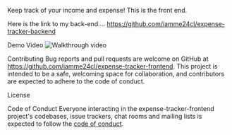 Keep track of your income and expense!
This is the front end.

Here is the link to my back-end....
https://github.com/iamme24cl/expense-tracker-backend


Demo Video ![Walkthrough video](https://youtu.be/id_dLnYas-U)


Contributing Bug reports and pull requests are welcome on GitHub at https://github.com/iamme24cl/expense-tracker-frontend. This project is intended to be a safe, welcoming space for collaboration, and contributors are expected to adhere to the code of conduct.

License


Code of Conduct
Everyone interacting in the expense-tracker-frontend project's codebases, issue trackers, chat rooms and mailing lists is expected to follow the 
[code of conduct](https://github.com/iamme24cl/expense-tracker-frontend/blob/main/CODE_OF_CONDUCT.md).
